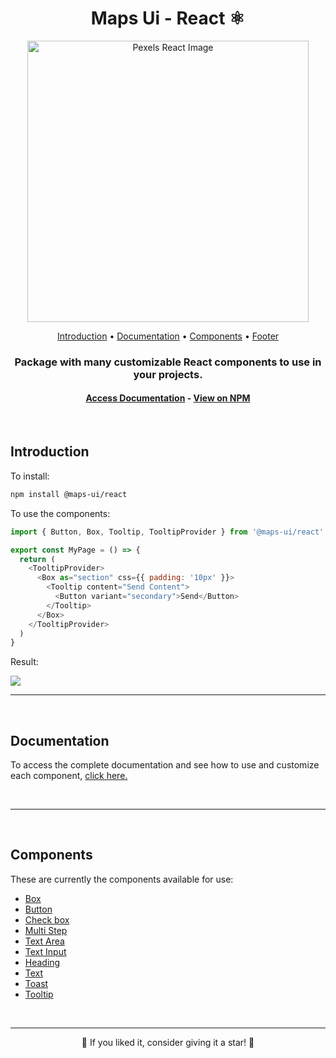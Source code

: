 <h1 align="center">Maps Ui - React ⚛️</h1>

<div align="center">
 <img src="https://user-images.githubusercontent.com/84635540/197596859-54121500-97f8-4a12-8439-05e306a085e5.png" width="450px" alt="Pexels React Image"/>
</div>

<p align="center">
 <a href="#intro">Introduction</a> •
 <a href="#intro">Documentation</a> •
 <a href="#components">Components</a> •
 <a href="#footer">Footer</a>
</p>

<h3 align="center">Package with  many customizable React components to use in your projects.</h3>

<h4 align="center">
  <a href="https://matheusandrade23.github.io/Maps-Ui/?path=/docs/home--page">Access Documentation</a> -
  <a href="https://www.npmjs.com/package/@maps-ui/react"> View on NPM</a>
</h4>

<br />

<h2 id="intro">Introduction</h2>

To install:

```sh
npm install @maps-ui/react
```

To use the components:

```js
import { Button, Box, Tooltip, TooltipProvider } from '@maps-ui/react'

export const MyPage = () => {
  return (
    <TooltipProvider>
      <Box as="section" css={{ padding: '10px' }}>
        <Tooltip content="Send Content">
          <Button variant="secondary">Send</Button>
        </Tooltip>
      </Box>
    </TooltipProvider>
  )
}
```

Result:

<img src="https://user-images.githubusercontent.com/84635540/197596732-f20ca6bd-623d-49c3-b0c2-74803305b95f.gif" />

<br />

---

<br />

<h2 id="docs">Documentation</h2>

To access the complete documentation and see how to use and customize each component, <a href="https://matheusandrade23.github.io/Maps-Ui/?path=/docs/home--page">click here.</a>

<br />

---

<br />

<h2 id="components">Components</h2>

These are currently the components available for use:

- <a href="https://matheusandrade23.github.io/Maps-Ui/?path=/docs/surfaces-box--primary">
    Box
  </a>

- <a href="https://matheusandrade23.github.io/Maps-Ui/?path=/docs/form-button--primary">
    Button
  </a>
- <a href="https://matheusandrade23.github.io/Maps-Ui/?path=/docs/form-check-box--primary">
    Check box
  </a>
- <a href="https://matheusandrade23.github.io/Maps-Ui/?path=/docs/form-multi-step--primary">
    Multi Step
  </a>
- <a href="https://matheusandrade23.github.io/Maps-Ui/?path=/docs/form-text-area--primary">
    Text Area
  </a>
- <a href="https://matheusandrade23.github.io/Maps-Ui/?path=/docs/form-text-input--primary">
    Text Input
  </a>

- <a href="https://matheusandrade23.github.io/Maps-Ui/?path=/docs/typography-heading--primary">
    Heading
  </a>
- <a href="https://matheusandrade23.github.io/Maps-Ui/?path=/docs/typography-text--primary">
    Text
  </a>

- <a href="https://matheusandrade23.github.io/Maps-Ui/?path=/docs/special-toast--primary">
    Toast
  </a>
- <a href="https://matheusandrade23.github.io/Maps-Ui/?path=/docs/special-tooltip--primary">
    Tooltip
  </a>

<br />

---

<p align="center">🌟 If you liked it, consider giving it a star! 🌟</p>

